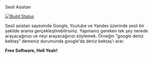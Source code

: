  Sesli Asistan

[![Build Status](https://travis-ci.org/joemccann/dillinger.svg?branch=master)](https://travis-ci.org/joemccann/dillinger)

Sesli asistan sayesinde Google, Youtube ve Yandex üzerinde sesli bir şekilde arama gerçekleştirebilirsiniz. Yapmanız gereken tek şey nerede arayacağınızı ve neyi arayacağınızı söylemek. Örneğin "google deniz bektaş" demeniz durumunda google'da deniz bektaş'ı arar.
  



**Free Software, Hell Yeah!**
